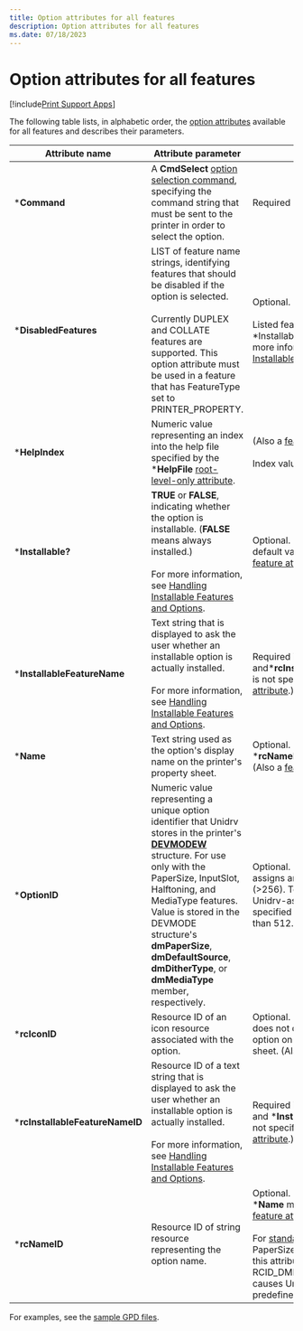 ```yaml
---
title: Option attributes for all features
description: Option attributes for all features
ms.date: 07/18/2023
---
```


# Option attributes for all features

[!include[Print Support Apps](../includes/print-support-apps.md)]

The following table lists, in alphabetic order, the [option attributes](option-attributes.md) available for all features and describes their parameters.

| Attribute name | Attribute parameter | Comments |
|--|--|--|
| \***Command** | A **CmdSelect** [option selection command](option-selection-command.md), specifying the command string that must be sent to the printer in order to select the option. | Required |
| \***DisabledFeatures** | LIST of feature name strings, identifying features that should be disabled if the option is selected.<br><br>Currently DUPLEX and COLLATE features are supported. This option attribute must be used in a feature that has FeatureType set to PRINTER_PROPERTY. | Optional.<br><br>Listed features cannot have *Installable? set to **TRUE**. For more information, see [Handling Installable Features and Options](handling-installable-features-and-options.md). |
| \***HelpIndex** | Numeric value representing an index into the help file specified by the \***HelpFile** [root-level-only attribute](root-level-only-attributes.md). | (Also a [feature attribute](feature-attributes.md).)<br><br>Index value cannot be zero or -1. |
| \***Installable?** | **TRUE** or **FALSE**, indicating whether the option is installable. (**FALSE** means always installed.)<br><br>For more information, see [Handling Installable Features and Options](handling-installable-features-and-options.md). | Optional. If not specified, the default value is **FALSE**. (Also a [feature attribute](feature-attributes.md).) |
| \***InstallableFeatureName** | Text string that is displayed to ask the user whether an installable option is actually installed.<br><br>For more information, see [Handling Installable Features and Options](handling-installable-features-and-options.md). | Required if \***Installable?** is **TRUE** and***rcInstallableFeatureNameID** is not specified. (Also a [feature attribute](feature-attributes.md).) |
| \***Name** | Text string used as the option's display name on the printer's property sheet. | Optional. If not specified, then ***rcNameID** must be specified. (Also a [feature attribute](feature-attributes.md).) |
| \***OptionID** | Numeric value representing a unique option identifier that Unidrv stores in the printer's [**DEVMODEW**](/windows/win32/api/wingdi/ns-wingdi-devmodew) structure. For use only with the PaperSize, InputSlot, Halftoning, and MediaType features. Value is stored in the DEVMODE structure's **dmPaperSize**, **dmDefaultSource**, **dmDitherType**, or **dmMediaType** member, respectively. | Optional. If not specified, Unidrv assigns an identifier value (\>256). To avoid conflicts with Unidrv-assigned identifiers, the specified value must be greater than 512. |
| \***rcIconID** | Resource ID of an icon resource associated with the option. | Optional. If not specified, Unidrv does not display an icon for the option on the printer property sheet. (Also a [feature attribute](feature-attributes.md).) |
| \***rcInstallableFeatureNameID** | Resource ID of a text string that is displayed to ask the user whether an installable option is actually installed.<br><br>For more information, see [Handling Installable Features and Options](handling-installable-features-and-options.md). | Required if \***Installable?** is **TRUE** and \***InstallableFeatureName** is not specified. (Also a [feature attribute](feature-attributes.md).) |
| \***rcNameID** | Resource ID of string resource representing the option name. | Optional. If not specified, then \***Name** must be specified. (Also a [feature attribute](feature-attributes.md).)<br><br>For [standard options](standard-options.md) of the PaperSize feature only, setting this attribute to RCID_DMPAPER_SYSTEM_NAME causes Unidrv to use a predefined option name string. |

For examples, see the [sample GPD files](sample-gpd-files.md).

